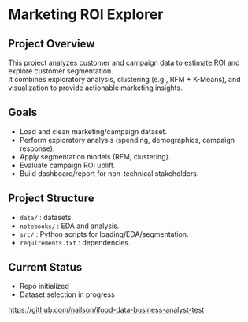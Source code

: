 # Marketing ROI Explorer

## Project Overview
This project analyzes customer and campaign data to estimate ROI and explore customer segmentation.  
It combines exploratory analysis, clustering (e.g., RFM + K-Means), and visualization to provide actionable marketing insights.

## Goals
- Load and clean marketing/campaign dataset.
- Perform exploratory analysis (spending, demographics, campaign response).
- Apply segmentation models (RFM, clustering).
- Evaluate campaign ROI uplift.
- Build dashboard/report for non-technical stakeholders.


## Project Structure
- `data/` : datasets.
- `notebooks/` : EDA and analysis.
- `src/` : Python scripts for loading/EDA/segmentation.
- `requirements.txt` : dependencies.

## Current Status
- Repo initialized
- Dataset selection in progress

https://github.com/nailson/ifood-data-business-analyst-test